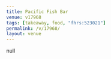 ```yaml
---
title: Pacific Fish Bar
venue: v17968
tags: [takeaway, food, "fhrs:523021"]
permalink: /v/17968/
layout: venue
---
```

null